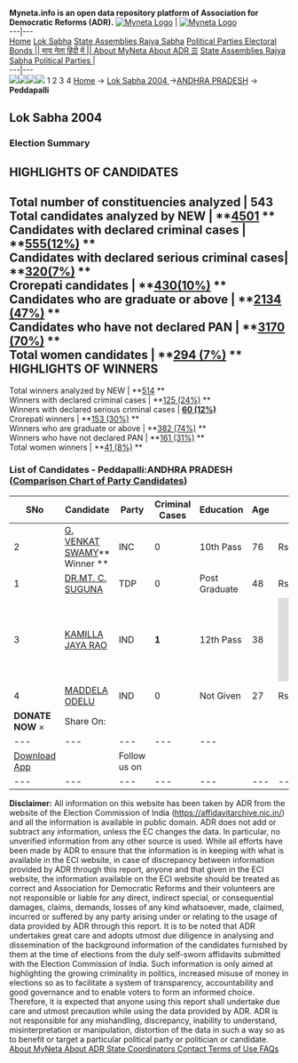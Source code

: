 **Myneta.info is an open data repository platform of Association for Democratic Reforms (ADR).**
[![Myneta Logo](https://www.myneta.info/lib/img/myneta-logo.png)](https://www.myneta.info/) | [![Myneta Logo](https://www.myneta.info/lib/img/adr-logo.png)](https://adrindia.org)  
---|---  
[Home](https://www.myneta.info/) [Lok Sabha](https://www.myneta.info/#ls "Lok Sabha") [ State Assemblies ](https://www.myneta.info/#sa "State Assemblies") [Rajya Sabha](https://www.myneta.info/#rs "Rajya Sabha") [Political Parties ](https://www.myneta.info/party "Political Parties") [ Electoral Bonds ](https://www.myneta.info/electoral_bonds "Electoral Bonds") [ || माय नेता हिंदी में || ](https://translate.google.co.in/translate?prev=hp&hl=en&js=y&u=www.myneta.info&sl=en&tl=hi&history_state0=) [ About MyNeta ](https://adrindia.org/content/about-myneta) [ About ADR ](https://adrindia.org/about-adr/who-we-are) [☰](javascript:void\(0\))
[ State Assemblies ](https://www.myneta.info/#sa "State Assemblies") [ Rajya Sabha ](https://www.myneta.info/#rs "Rajya Sabha") [ Political Parties ](https://www.myneta.info/party "Political Parties")
|   
---|---  
![](https://www.myneta.info/lib/img/banner/banner-1.png)![](https://www.myneta.info/lib/img/banner/banner-2.png)![](https://www.myneta.info/lib/img/banner/banner-3.png)![](https://www.myneta.info/lib/img/banner/banner-4.png)
1  2  3  4 
[Home](https://www.myneta.info/) → [Lok Sabha 2004 ](https://www.myneta.info/loksabha2004/)→[ANDHRA PRADESH](https://www.myneta.info/loksabha2004/index.php?action=show_constituencies&state_id=1) → **Peddapalli**
### 
## Lok Sabha 2004 
###  Election Summary 
HIGHLIGHTS OF CANDIDATES  
---  
Total number of constituencies analyzed |  543   
Total candidates analyzed by NEW | **[4501](https://www.myneta.info/loksabha2004/index.php?action=summary&subAction=candidates_analyzed&sort=candidate#summary) **  
Candidates with declared criminal cases | **[555(12%)](https://www.myneta.info/loksabha2004/index.php?action=summary&subAction=crime&sort=candidate#summary) **  
Candidates with declared serious criminal cases| **[320(7%)](https://www.myneta.info/loksabha2004/index.php?action=summary&subAction=serious_crime&sort=candidate#summary) **  
Crorepati candidates | **[430(10%)](https://www.myneta.info/loksabha2004/index.php?action=summary&subAction=crorepati&sort=candidate#summary) **  
Candidates who are graduate or above | **[2134 (47%)](https://www.myneta.info/loksabha2004/index.php?action=summary&subAction=education&sort=candidate#summary) **  
Candidates who have not declared PAN | **[3170 (70%)](https://www.myneta.info/loksabha2004/index.php?action=summary&subAction=without_pan&sort=candidate#summary) **  
Total women candidates | **[294 (7%)](https://www.myneta.info/loksabha2004/index.php?action=summary&subAction=women_candidate&sort=candidate#summary) **  
HIGHLIGHTS OF WINNERS  
---  
Total winners analyzed by NEW | **[514](https://www.myneta.info/loksabha2004/index.php?action=summary&subAction=winner_analyzed&sort=candidate#summary) **  
Winners with declared criminal cases | **[125 (24%)](https://www.myneta.info/loksabha2004/index.php?action=summary&subAction=winner_crime&sort=candidate#summary) **  
Winners with declared serious criminal cases | **[60 (12%)](https://www.myneta.info/loksabha2004/index.php?action=summary&subAction=winner_serious_crime&sort=candidate#summary)**  
Crorepati winners | **[153 (30%)](https://www.myneta.info/loksabha2004/index.php?action=summary&subAction=winner_crorepati&sort=candidate#summary) **  
Winners who are graduate or above | **[382 (74%)](https://www.myneta.info/loksabha2004/index.php?action=summary&subAction=winner_education&sort=candidate#summary) **  
Winners who have not declared PAN | **[161 (31%)](https://www.myneta.info/loksabha2004/index.php?action=summary&subAction=winner_without_pan&sort=candidate#summary) **  
Total women winners | **[41 (8%)](https://www.myneta.info/loksabha2004/index.php?action=summary&subAction=winner_women&sort=candidate#summary) **  
### List of Candidates - Peddapalli:ANDHRA PRADESH ([Comparison Chart of Party Candidates](https://www.myneta.info/loksabha2004/comparisonchart.php?constituency_id=37))
SNo | Candidate| Party| Criminal Cases| Education| Age| Total Assets| Liabilities  
---|---|---|---|---|---|---|---  
2  | [G. VENKAT SWAMY](https://www.myneta.info/loksabha2004/candidate.php?candidate_id=208)** Winner ** | INC | 0 | 10th Pass| 76 | Rs 1,94,64,700 ~ 1 Crore+ | Rs 0 ~   
1  | [DR.MT. C. SUGUNA](https://www.myneta.info/loksabha2004/candidate.php?candidate_id=209) | TDP | 0 | Post Graduate| 48 | Rs 5,02,79,356 ~ 5 Crore+ | Rs 0 ~   
3  | [KAMILLA JAYA RAO](https://www.myneta.info/loksabha2004/candidate.php?candidate_id=213) | IND | **1** | 12th Pass| 38 | ![](https://myneta.info/image_v2.php?myneta_folder=loksabha2004&candidate_id=213&col=ta) | ![](https://myneta.info/image_v2.php?myneta_folder=loksabha2004&candidate_id=213&col=lia)  
4  | [MADDELA ODELU](https://www.myneta.info/loksabha2004/candidate.php?candidate_id=212) | IND | 0 | Not Given| 27 | Rs 4,78,000 ~ 4 Lacs+ | Rs 60,000 ~ 60 Thou+  
|  **DONATE NOW** × |  Share On:  | [](https://api.whatsapp.com/send?text=https%3A%2F%2Fmyneta.info%2Fpunjab2022%2Findex.php%3Faction%3Dshow_constituencies%26state_id%3D19) | [](https://www.facebook.com/sharer/sharer.php?u=https%3A%2F%2Fmyneta.info%2Fpunjab2022%2Findex.php%3Faction%3Dshow_constituencies%26state_id%3D19) | [](https://twitter.com/share?url=https%3A%2F%2Fmyneta.info%2Fpunjab2022%2Findex.php%3Faction%3Dshow_constituencies%26state_id%3D19)  
---|---|---|---|---  
| [ Download App ](https://play.google.com/store/apps/details?id=com.webrosoft.myneta1&pcampaignid=pcampaignidMKT-Other-global-all-co-prtnr-py-PartBadge-Mar2515-1) | [](https://play.google.com/store/apps/details?id=com.webrosoft.myneta1&pcampaignid=pcampaignidMKT-Other-global-all-co-prtnr-py-PartBadge-Mar2515-1) |  Follow us on  | [](https://www.facebook.com/adrindia.org/) | [](https://twitter.com/adrspeaks) | [](https://groups.google.com/g/national-election-watch?hl=en&pli=1) | [](https://www.instagram.com/adrspeaks/) | [](https://www.youtube.com/user/adrspeaks) | [](https://sharechat.com/profile/adrspeaks)  
---|---|---|---|---|---|---|---|---  
**Disclaimer:** All information on this website has been taken by ADR from the website of the Election Commission of India (https://affidavitarchive.nic.in/) and all the information is available in public domain. ADR does not add or subtract any information, unless the EC changes the data. In particular, no unverified information from any other source is used. While all efforts have been made by ADR to ensure that the information is in keeping with what is available in the ECI website, in case of discrepancy between information provided by ADR through this report, anyone and that given in the ECI website, the information available on the ECI website should be treated as correct and Association for Democratic Reforms and their volunteers are not responsible or liable for any direct, indirect special, or consequential damages, claims, demands, losses of any kind whatsoever, made, claimed, incurred or suffered by any party arising under or relating to the usage of data provided by ADR through this report. It is to be noted that ADR undertakes great care and adopts utmost due diligence in analysing and dissemination of the background information of the candidates furnished by them at the time of elections from the duly self-sworn affidavits submitted with the Election Commission of India. Such information is only aimed at highlighting the growing criminality in politics, increased misuse of money in elections so as to facilitate a system of transparency, accountability and good governance and to enable voters to form an informed choice. Therefore, it is expected that anyone using this report shall undertake due care and utmost precaution while using the data provided by ADR. ADR is not responsible for any mishandling, discrepancy, inability to understand, misinterpretation or manipulation, distortion of the data in such a way so as to benefit or target a particular political party or politician or candidate. 
[ About MyNeta ](https://adrindia.org/content/about-myneta) [ About ADR ](https://adrindia.org/about-adr/who-we-are) [ State Coordinators ](https://adrindia.org/about-adr/state-coordinators) [ Contact ](https://adrindia.org/contact-us) [ Terms of Use ](https://adrindia.org/content/adr-terms-use) [ FAQs ](https://adrindia.org/content/faqs)
